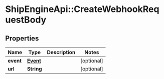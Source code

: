 # ShipEngineApi::CreateWebhookRequestBody

## Properties
Name | Type | Description | Notes
------------ | ------------- | ------------- | -------------
**event** | [**Event**](Event.md) |  | [optional] 
**url** | **String** |  | [optional] 


